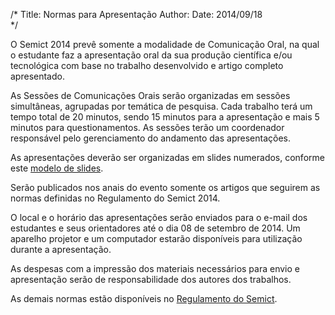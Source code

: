 /*
Title: Normas para Apresentação
Author: 
Date: 2014/09/18	
*/

O Semict 2014 prevê somente a modalidade de Comunicação Oral, na qual o estudante faz a apresentação oral da sua produção científica e/ou tecnológica com base no trabalho desenvolvido e artigo completo apresentado.

As Sessões de Comunicações Orais serão organizadas em sessões simultâneas, agrupadas por temática de pesquisa. Cada trabalho terá um tempo total de 20 minutos, sendo 15 minutos para a apresentação e mais 5 minutos para questionamentos. As sessões terão um coordenador responsável pelo gerenciamento do andamento das apresentações.

As apresentações deverão ser organizadas em slides numerados, conforme este [modelo de slides](http://sistemas.ifms.edu.br/semanadetecnologia/semanadetecnologia_2014/arquivos/apres_semict_ifms.ppt).

Serão publicados nos anais do evento somente os artigos que seguirem as normas definidas no Regulamento do Semict 2014.

O local e o horário das apresentações serão enviados para o e-mail dos estudantes e seus orientadores até o dia 08 de setembro de 2014. Um aparelho projetor e um computador estarão disponíveis para utilização durante a apresentação.

As despesas com a impressão dos materiais necessários para envio e apresentação serão de responsabilidade dos autores dos trabalhos.

As demais normas estão disponíveis no [Regulamento do Semict](http://sistemas.ifms.edu.br/semanadetecnologia/semanadetecnologia_2014/arquivos/Regulamento_Semict2014_v01ago2014.pdf).